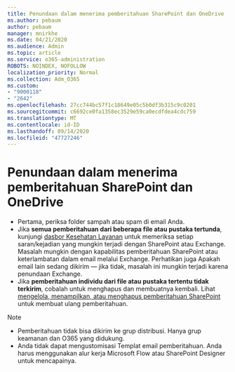 ```yaml
---
title: Penundaan dalam menerima pemberitahuan SharePoint dan OneDrive
ms.author: pebaum
author: pebaum
manager: mnirkhe
ms.date: 04/21/2020
ms.audience: Admin
ms.topic: article
ms.service: o365-administration
ROBOTS: NOINDEX, NOFOLLOW
localization_priority: Normal
ms.collection: Adm_O365
ms.custom:
- "9000118"
- "2642"
ms.openlocfilehash: 27cc744bc57f1c18649e05c5b0df3b315c9c0201
ms.sourcegitcommit: c6692ce0fa1358ec3529e59ca0ecdfdea4cdc759
ms.translationtype: MT
ms.contentlocale: id-ID
ms.lasthandoff: 09/14/2020
ms.locfileid: "47727246"
---
```

# <a name="delays-in-receiving-sharepoint-and-onedrive-alerts"></a>Penundaan dalam menerima pemberitahuan SharePoint dan OneDrive

- Pertama, periksa folder sampah atau spam di email Anda.
- Jika **semua pemberitahuan dari beberapa file atau pustaka tertunda**, kunjungi [dasbor Kesehatan Layanan](https://portal.office.com/adminportal/home?ref=/servicehealth) untuk memeriksa setiap saran/kejadian yang mungkin terjadi dengan SharePoint atau Exchange. Masalah mungkin dengan kapabilitas pemberitahuan SharePoint atau keterlambatan dalam email melalui Exchange. Perhatikan juga Apakah email lain sedang dikirim — jika tidak, masalah ini mungkin terjadi karena penundaan Exchange.
- Jika **pemberitahuan individu dari file atau pustaka tertentu tidak terkirim**, cobalah untuk menghapus dan membuatnya kembali. Lihat [mengelola, menampilkan, atau menghapus pemberitahuan SharePoint](https://support.microsoft.com/office/99dfb19c-9a90-4a8c-aba1-aa8c8afb0de2) untuk membuat ulang pemberitahuan.

> [!NOTE]
> - Pemberitahuan tidak bisa dikirim ke grup distribusi. Hanya grup keamanan dan O365 yang didukung.
> - Anda tidak dapat mengustomisasi Templat email pemberitahuan. Anda harus menggunakan alur kerja Microsoft Flow atau SharePoint Designer untuk mencapainya.
